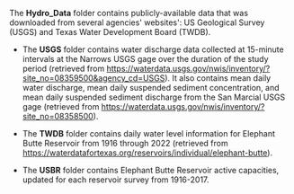The **Hydro_Data** folder contains publicly-available data that was downloaded from several agencies' websites': US Geological Survey (USGS) and Texas Water Development Board (TWDB).

- The **USGS** folder contains water discharge data collected at 15-minute intervals at the Narrows USGS gage over the duration of the study period (retrieved from https://waterdata.usgs.gov/nwis/inventory/?site_no=08359500&agency_cd=USGS). It also contains mean daily water discharge, mean daily suspended sediment concentration, and mean daily suspended sediment discharge from the San Marcial USGS gage (retrieved from https://waterdata.usgs.gov/nwis/inventory/?site_no=08358500).

- The **TWDB** folder contains daily water level information for Elephant Butte Reservoir from 1916 through 2022 (retrieved from https://waterdatafortexas.org/reservoirs/individual/elephant-butte).

- The **USBR** folder contains Elephant Butte Reservoir active capacities, updated for each reservoir survey from 1916-2017.
